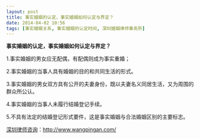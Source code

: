 ```yaml
---
layout: post
title: 事实婚姻的认定，事实婚姻如何认定与界定？
date: 2014-04-02 10:56
tags: [事实婚姻关系, 事实婚姻的认定时间, 深圳婚姻律师事务所]
---
```

<strong>事实婚姻的认定，事实婚姻如何认定与界定？</strong>

1.事实婚姻的男女应无配偶，有配偶则成为事实重婚；

2.事实婚姻的当事人具有婚姻的目的和共同生活的形式。

3.事实婚姻的男女双方具有公开的夫妻身份，既以夫妻名义同居生活，又为周围的群众所公认。

4.事实婚姻的当事人未履行结婚登记手续。

5.不具有法定的结婚登记形式要件，这是事实婚姻与合法婚姻区别的主要标志。

<a href="http://www.wangpingan.com/">深圳律师咨询</a>：<a href="http://www.wangpingan.com/">http://www.wangpingan.com/</a>

